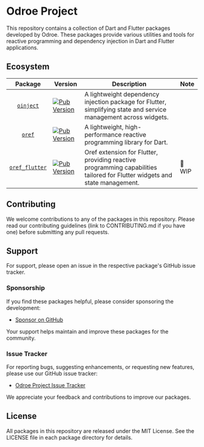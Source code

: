 # Odroe Project

This repository contains a collection of Dart and Flutter packages developed by Odroe. These packages provide various utilities and tools for reactive programming and dependency injection in Dart and Flutter applications.

## Ecosystem

| Package | Version | Description | Note |
|:-------:|---------|-------------|------|
| [`oinject`](pub/oinject/) | [![Pub Version](https://img.shields.io/pub/v/oinject)](https://pub.dev/packages/oinject) | A lightweight dependency injection package for Flutter, simplifying state and service management across widgets. | |
| [`oref`](pub/oref/) | [![Pub Version](https://img.shields.io/pub/v/oref)](https://pub.dev/packages/oref) | A lightweight, high-performance reactive programming library for Dart. | |
| [`oref_flutter`](pub/oref_flutter/) | [![Pub Version](https://img.shields.io/pub/v/oref_flutter)](https://pub.dev/packages/oref_flutter) | Oref extension for Flutter, providing reactive programming capabilities tailored for Flutter widgets and state management. | 🚧 WIP |

## Contributing

We welcome contributions to any of the packages in this repository. Please read our contributing guidelines (link to CONTRIBUTING.md if you have one) before submitting any pull requests.

## Support

For support, please open an issue in the respective package's GitHub issue tracker.

### Sponsorship

If you find these packages helpful, please consider sponsoring the development:

- [Sponsor on GitHub](https://github.com/sponsors/medz)

Your support helps maintain and improve these packages for the community.

### Issue Tracker

For reporting bugs, suggesting enhancements, or requesting new features, please use our GitHub issue tracker:

- [Odroe Project Issue Tracker](https://github.com/odroe/odroe/issues)

We appreciate your feedback and contributions to improve our packages.

## License

All packages in this repository are released under the MIT License. See the LICENSE file in each package directory for details.
